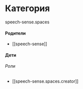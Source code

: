 # Категория

speech-sense.spaces


#### Родители

- [[speech-sense]]


#### Дети

###### Роли
- [[speech-sense.spaces.creator]]
